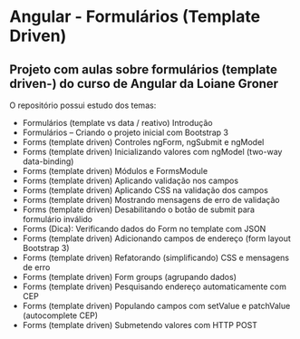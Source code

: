 # Angular - Formulários (Template Driven)
 
 ## Projeto com aulas sobre formulários (template driven-) do curso de Angular da Loiane Groner

O repositório possui estudo dos temas:

- Formulários (template vs data / reativo) Introdução
- Formulários – Criando o projeto inicial com Bootstrap 3
- Forms (template driven) Controles ngForm, ngSubmit e ngModel
- Forms (template driven) Inicializando valores com ngModel (two-way data-binding)
- Forms (template driven) Módulos e FormsModule
- Forms (template driven) Aplicando validação nos campos
- Forms (template driven) Aplicando CSS na validação dos campos
- Forms (template driven) Mostrando mensagens de erro de validação
- Forms (template driven) Desabilitando o botão de submit para formulário inválido
- Forms (Dica): Verificando dados do Form no template com JSON
- Forms (template driven) Adicionando campos de endereço (form layout Bootstrap 3)
- Forms (template driven) Refatorando (simplificando) CSS e mensagens de erro
- Forms (template driven) Form groups (agrupando dados)
- Forms (template driven) Pesquisando endereço automaticamente com CEP
- Forms (template driven) Populando campos com setValue e patchValue (autocomplete CEP)
- Forms (template driven) Submetendo valores com HTTP POST
